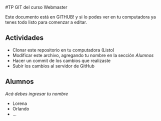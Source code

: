 #TP GIT del curso Webmaster

Este documento está en GITHUB! y si lo podes ver en tu computadora ya tenes todo listo para comenzar a editar.

## Actividades

* Clonar este repositorio en tu computadora (Listo)
* Modificar este archivo, agregando tu nombre en la sección *Alumnos*
* Hacer un commit de los cambios que realizaste
* Subir los cambios al servidor de GitHub


## Alumnos

*Acá debes ingresar tu nombre*

* Lorena
* Orlando
* ...
